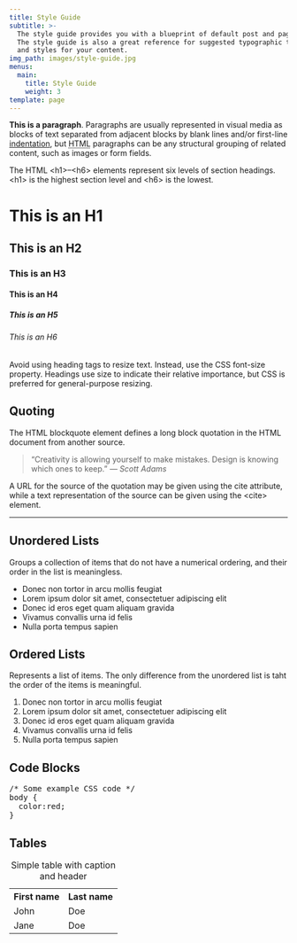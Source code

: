 ```yaml
---
title: Style Guide
subtitle: >-
  The style guide provides you with a blueprint of default post and page styles.
  The style guide is also a great reference for suggested typographic treatment
  and styles for your content.
img_path: images/style-guide.jpg
menus:
  main:
    title: Style Guide
    weight: 3
template: page
---
```


**This is a paragraph**. Paragraphs are usually represented in visual media as blocks of text separated from adjacent blocks by blank lines and/or first-line [indentation](https://en.wikipedia.org/wiki/Indentation_(typesetting)), but <abbr title="HyperText Markup Language">HTML</abbr> paragraphs can be any structural grouping of related content, such as images or form fields.

The HTML &lt;h1&gt;–&lt;h6&gt; elements represent six levels of section headings. &lt;h1&gt; is the highest section level and &lt;h6&gt; is the lowest.

# This is an H1

## This is an H2

### This is an H3

#### This is an H4

##### This is an H5

###### This is an H6

Avoid using heading tags to resize text. Instead, use the CSS font-size property. Headings use size to indicate their relative importance, but CSS is preferred for general-purpose resizing.

## Quoting

The HTML blockquote element defines a long block quotation in the HTML document from another source.

>“Creativity is allowing yourself to make mistakes. Design is knowing which ones to keep.” <cite>― Scott Adams</cite>

A URL for the source of the quotation may be given using the cite attribute, while a text representation of the source can be given using the &lt;cite&gt; element.

<hr />

## Unordered Lists

Groups a collection of items that do not have a numerical ordering, and their order in the list is meaningless.

+ Donec non tortor in arcu mollis feugiat
+ Lorem ipsum dolor sit amet, consectetuer adipiscing elit
+ Donec id eros eget quam aliquam gravida
+ Vivamus convallis urna id felis
+ Nulla porta tempus sapien

## Ordered Lists

Represents a list of items. The only difference from the unordered list is taht the order of the items is meaningful.

1. Donec non tortor in arcu mollis feugiat
2. Lorem ipsum dolor sit amet, consectetuer adipiscing elit
3. Donec id eros eget quam aliquam gravida
4. Vivamus convallis urna id felis
5. Nulla porta tempus sapien

## Code Blocks

<pre>/* Some example CSS code */
body {
  color:red;
}
</pre>

## Tables

<table>
  <caption>Simple table with caption and header</caption>
  <tr>
    <th>First name</th>
    <th>Last name</th>
  </tr>
  <tr>
    <td>John</td>
    <td>Doe</td>
  </tr>
  <tr>
    <td>Jane</td>
    <td>Doe</td>
  </tr>
</table>
